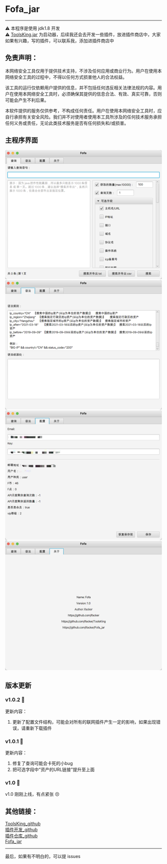 # Fofa_jar  
  
---   
⚠️ 本程序是使用 jdk1.8 开发  
⚠️ [ToolsKing.jar](https://github.com/ifacker/ToolsKing) 为启动器，后续我还会去开发一些插件，放进插件商店中，大家如果有兴趣，写的插件，可以联系我，添加进插件商店中  

## 免责声明：
本网络安全工具仅用于提供技术支持，不涉及任何应用或商业行为。用户在使用本网络安全工具的过程中，不得以任何方式损害他人的合法权益。

该工具的运行仅依赖用户提供的信息，并不包括任何违反相关法律法规的内容。用户在使用本网络安全工具时，必须确保其提供的信息合法、有效、真实可靠，否则可能会产生不利后果。

本软件提供的服务仅供参考，不构成任何责任。用户在使用本网络安全工具时，应自行承担有关安全风险。我们并不对使用者使用本工具所涉及的任何技术服务承担任何义务或责任，无论此类技术服务是否有任何损失和/或损害。  


## 主程序界面
<img src="img/1.png">
<img src="img/2.png">
<img src="img/3.png">
<img src="img/4.png">

## 版本更新
### v1.0.2 🐶
更新内容：
1. 更新了配置文件结构，可能会对所有的联网插件产生一定的影响，如果出现错误，请重新下载插件

### v1.0.1 🐶
更新内容：
1. 修复了查询可能会卡死的小bug
2. 把可选字段中“资产的URL链接”提升至上面

### v1.0 🐶
v1.0 刚刚上线，有点紧张 😣  

## 其他链接：
[ToolsKing_github](https://github.com/ifacker/ToolsKing)  
[插件开发_github](https://github.com/ifacker/ToolsKing_Plugin "欢迎大家一起前来开发")  
[插件仓库_github](https://github.com/ifacker/ToolsKingPluginLib "欢迎大家一起前来添加")  
[Fofa_jar](https://github.com/ifacker/Fofa_jar)  

--- 
最后，如果有不明白的，可以提 issues